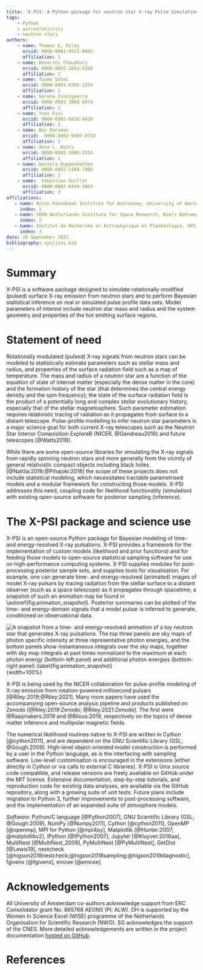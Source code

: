 ```yaml
---
title: 'X-PSI: A Python package for neutron star X-ray Pulse Simulation and Inference'
tags:
    - Python
    - astrostatistics
    - neutron stars
authors:
    - name: Thomas E. Riley
      orcid: 0000-0001-9313-0493
      affiliation: 1
    - name: Devarshi Choudhury
      orcid: 0000-0002-2651-5286
      affiliation: 1
    - name: Tuomo Salmi
      orcid: 0000-0001-6356-125X
      affiliation: 1
    - name: Serena Vinciguerra
      orcid: 0000 0003 3068 6974
      affiliation: 1
    - name: Yves Kini
      orcid: 0000-0002-0428-8430
      affiliation: 1
    - name: Bas Dorsman
      orcid:  0000-0002-9407-0733
      affiliation: 1
    - name: Anna L. Watts
      orcid: 0000-0002-1009-2354
      affiliation: 1
    - name: Daniela Huppenkothen
      orcid: 0000-0002-1169-7486
      affiliation: 2
    - name:  Sebastien Guillot
      orcid: 0000-0002-6449-106X
      affiliation: 3
affiliations:
   - name: Anton Pannekoek Institute for Astronomy, University of Amsterdam, Science Park 904, 1090GE Amsterdam, The Netherlands
     index: 1
   - name: SRON Netherlands Institute for Space Research, Niels Bohrweg 4, NL-2333 CA Leiden, the Netherlands
     index: 2
   - name: Institut de Recherche en Astrophysique et Planétologie, UPS-OMP, CNRS, CNES, 9 avenue du Colonel Roche, BP 44346, F-31028 Toulouse Cedex 4, France
     index: 3
date: 26 September 2022
bibliography: xpsijoss.bib
---
```



# Summary

X-PSI is a software package designed to simulate rotationally-modified (pulsed) 
surface X-ray emission from neutron stars and to perform Bayesian 
statistical inference on real or simulated pulse profile data sets. Model parameters 
of interest include neutron star mass and radius and the system geometry and 
properties of the hot emitting surface regions. 

# Statement of need

Rotationally modulated (pulsed) X-ray signals from neutron stars
can be modeled to statistically estimate parameters such as stellar mass and
radius, and properties of the surface radiation field such as a map of
temperature. The mass and radius of a neutron star are a function of the
equation of state of internal matter (especially the dense matter in the core)
and the formation history of the star (that determines the central energy
density and the spin frequency); the state of the surface radiation field is
the product of a potentially long and complex stellar evolutionary history,
especially that of the stellar magnetosphere. Such parameter estimation
requires relativistic tracing of radiation as it propagates from surface to a
distant telescope. Pulse-profile modelling to infer neutron star parameters
is a major science goal for both current X-ray telescopes such as the Neutron
Star Interior Composition ExploreR (NICER, @Gendreau2016) and future telescopes
[@Watts2019].

While there are some open-source libraries for simulating the X-ray
signals from rapidly spinning neutron stars and more generally from the
vicinity of general relativistic compact objects including black holes [@Nattila:2016;@Pihajoki:2018] the scope
of these projects does not include statistical modeling, which
necessitates tractable parametrised models and a modular framework for
constructing those models.  X-PSI addresses this need, coupling code for likelihood
functionality (simulation) with existing open-source software for posterior sampling (inference).

# The X-PSI package and science use

X-PSI is an open-source Python package for Bayesian modeling of time- and
energy-resolved X-ray pulsations. X-PSI provides a framework for the
implementation of custom models (likelihood and prior functions) and for
feeding those models to open-source statistical sampling software for use on
high-performance computing systems. X-PSI supplies modules for post-processing
posterior sample sets, and supplies tools for visualisation. For example, one
can generate time- and energy-resolved (animated) images of model X-ray pulsars
by tracing radiation from the stellar surface to a distant observer (such as a
space telescope) as it propagates through spacetime; a snapshot of such an
animation may be found in \autoref{fig:animation_snapshot}. Posterior summaries
can be plotted of the time- and energy-domain signals that a model pulsar is
inferred to generate, conditioned on observational data.

![A snapshot from a time- and energy-resolved animation of a toy neutron star
that generates X-ray pulsations. The top three panels are sky maps of photon
specific intensity at three representative photon energies, and the bottom
panels show instantaneous integrals over the sky maps, together with sky map
integrals at past times normalized to the maximum at each photon energy
(bottom-left panel) and additional photon energies (bottom-right
panel).\label{fig:animation_snapshot}](fig1.png){width=100%}

X-PSI is being used by the NICER collaboration for pulse-profile modeling of X-ray emission from rotation-powered
millisecond pulsars [@Riley:2019;@Riley:2021].  Many more papers have used the accompanying
open-source analysis pipeline and products published on Zenodo [@Riley:2019:Zenodo;
@Riley:2021:Zenodo]. The first were @Raaijmakers:2019 and
@Bilous:2019, respectively on the topics of dense matter inference and
multipolar magnetic fields.

The numerical likelihood routines native to X-PSI are written in Cython
[@cython2011], and are dependent on the GNU Scientific Library (GSL;
@Gough:2009). High-level object-oriented model construction is performed by a
user in the Python language, as is the interfacing with sampling software.
Low-level customisation is encouraged in the extensions (either directly in
Cython or via calls to external C libraries).  X-PSI is Unix source code
compatible, and release versions are freely available on GitHub under the MIT
license.  Extensive documentation, step-by-step tutorials, and reproduction
code for existing data analyses, are available
via the GitHub repository, along with a growing suite of unit tests.  Future plans
include migration to Python 3, further improvements to post-processing software,
 and the implementation of an expanded suite of atmosphere models.



*Software:* Python/C language [@Python2007], GNU Scientific Library (GSL;
@Gough:2009), NumPy [@Numpy2011], Cython [@cython2011], OpenMP [@openmp], MPI
for Python [@mpi4py], Matplotlib [@Hunter:2007; @matplotlibv2], IPython
[@IPython2007], Jupyter [@Kluyver:2016aa], MultiNest [@MultiNest_2009],
PyMultiNest [@PyMultiNest], GetDist [@Lewis19], nestcheck
[@higson2018nestcheck;@higson2018sampling;@higson2019diagnostic], fgivenx
[@fgivenx], emcee [@emcee]. 

# Acknowledgements

All University of Amsterdam co-authors acknowledge
support from ERC Consolidator grant No. 865768 AEONS (PI: ALW).  DH is supported by the 
Women In Science Excel (WISE) programme of the Netherlands Organisation for 
Scientific Research (NWO). SG acknowledges the support of the CNES. More detailed acknowledgements are written in the project
documentation [hosted on GitHub](https://xpsi-group.github.io/xpsi/acknowledgements.html).

# References
